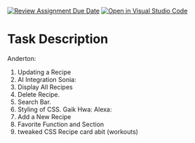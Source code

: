 [![Review Assignment Due Date](https://classroom.github.com/assets/deadline-readme-button-22041afd0340ce965d47ae6ef1cefeee28c7c493a6346c4f15d667ab976d596c.svg)](https://classroom.github.com/a/nU6LtIQR)
[![Open in Visual Studio Code](https://classroom.github.com/assets/open-in-vscode-2e0aaae1b6195c2367325f4f02e2d04e9abb55f0b24a779b69b11b9e10269abc.svg)](https://classroom.github.com/online_ide?assignment_repo_id=18111678&assignment_repo_type=AssignmentRepo)


# Task Description

Anderton:
1. Updating a Recipe
2. AI Integration
Sonia:
1. Display All Recipes
2. Delete Recipe.
3. Search Bar.
4. Styling of CSS.
Gaik Hwa:
Alexa: 
1. Add a New Recipe
2. Favorite Function and Section
3. tweaked CSS Recipe card abit (workouts)